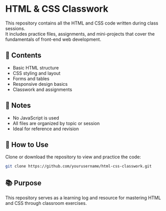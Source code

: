 # HTML & CSS Classwork

This repository contains all the HTML and CSS code written during class sessions.  
It includes practice files, assignments, and mini-projects that cover the fundamentals of front-end web development.

## 🧾 Contents

- Basic HTML structure  
- CSS styling and layout  
- Forms and tables  
- Responsive design basics  
- Classwork and assignments

## 📌 Notes

- No JavaScript is used  
- All files are organized by topic or session  
- Ideal for reference and revision  

## 📁 How to Use

Clone or download the repository to view and practice the code:

```bash
git clone https://github.com/yourusername/html-css-classwork.git
```

## 📚 Purpose

This repository serves as a learning log and resource for mastering HTML and CSS through classroom exercises.
